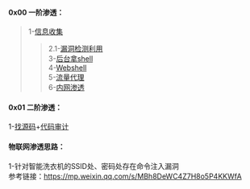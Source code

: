 #### 0x00 一阶渗透：
>1-[信息收集](./1-信息收集.md)  
>>2.1-[漏洞检测利用](漏洞检测利用.md)   
>3-[后台拿shell](./3-后台拿shell.md)  
>4-[Webshell](./4-Webshell.md)  
>5-[流量代理](./5-流量代理.md)  
>6-[内网渗透](./6-内网渗透.md)

#### 0x01 二阶渗透：

1-[找源码](https://github.com/ybdt/attack-hub/blob/main/%E6%89%BE%E6%BA%90%E7%A0%81%E6%80%9D%E8%B7%AF.md)+[代码审计](https://github.com/ybdt/audit-hub)

#### 物联网渗透思路：  
1-针对智能洗衣机的SSID处、密码处存在命令注入漏洞  
参考链接：https://mp.weixin.qq.com/s/MBh8DeWC4Z7H8o5P4KKWfA
